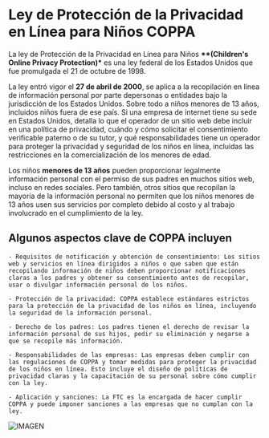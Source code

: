 # __Ley de Protección de la Privacidad en Línea para Niños COPPA__

 La ley de Protección de la Privacidad en Línea para Niños __**(Children's Online Privacy Protection)*__ es una ley federal de los Estados Unidos que fue promulgada el 21 de octubre de 1998.

 La ley entró vigor el __27 de abril de 2000__, se aplica a la recopilación en línea de información personal por parte depersonas o entidades bajo la jurisdicción de los Estados Unidos. Sobre todo a niños menores de 13 años, incluidos niños fuera de ese país. Si una empresa de internet tiene su sede en Estados Unidos, detalla lo que el operador de un sitio web debe incluir en una política de privacidad, cuándo y cómo solicitar el consentimiento verificable paterno o de su tutor, y qué responsabilidades tiene un operador para proteger la privacidad y seguridad de los niños en línea, incluidas las restricciones en la comercialización de los menores de edad.

 Los niños __menores de 13 años__ pueden proporcionar legalmente información personal con el permiso de sus padres en muchos sitios web, incluso en redes sociales. Pero también, otros sitios que recopilan la mayoría de la información personal no permiten que los niños menores de 13 años usen sus servicios por completo debido al costo y al trabajo involucrado en el cumplimiento de la ley.

 ## __Algunos aspectos clave de COPPA incluyen__

    - Requisitos de notificación y obtención de consentimiento: Los sitios web y servicios en línea dirigidos a niños o que saben que están recopilando información de niños deben proporcionar notificaciones claras a los padres y obtener su consentimiento antes de recopilar, usar o divulgar información personal de los niños.

    - Protección de la privacidad: COPPA establece estándares estrictos para la protección de la privacidad de los niños en línea, incluyendo la seguridad de la información personal.

    - Derecho de los padres: Los padres tienen el derecho de revisar la información personal de sus hijos, pedir su eliminación y negarse a que se recopile más información.

    - Responsabilidades de las empresas: Las empresas deben cumplir con las regulaciones de COPPA y tomar medidas para proteger la privacidad de los niños en línea. Esto incluye el diseño de políticas de privacidad claras y la capacitación de su personal sobre cómo cumplir con la ley.

    - Aplicación y sanciones: La FTC es la encargada de hacer cumplir COPPA y puede imponer sanciones a las empresas que no cumplan con la ley.

![IMAGEN]()